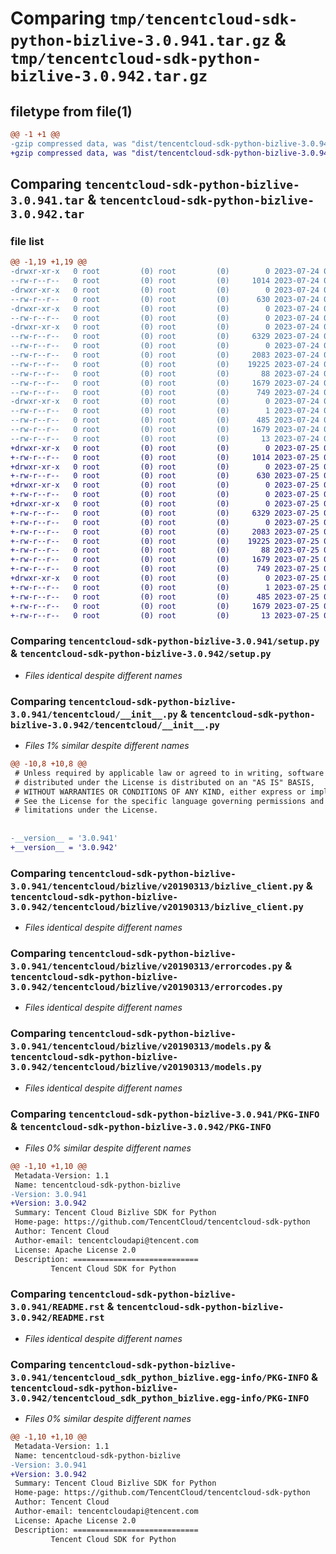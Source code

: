 # Comparing `tmp/tencentcloud-sdk-python-bizlive-3.0.941.tar.gz` & `tmp/tencentcloud-sdk-python-bizlive-3.0.942.tar.gz`

## filetype from file(1)

```diff
@@ -1 +1 @@
-gzip compressed data, was "dist/tencentcloud-sdk-python-bizlive-3.0.941.tar", last modified: Mon Jul 24 00:19:55 2023, max compression
+gzip compressed data, was "dist/tencentcloud-sdk-python-bizlive-3.0.942.tar", last modified: Tue Jul 25 04:11:47 2023, max compression
```

## Comparing `tencentcloud-sdk-python-bizlive-3.0.941.tar` & `tencentcloud-sdk-python-bizlive-3.0.942.tar`

### file list

```diff
@@ -1,19 +1,19 @@
-drwxr-xr-x   0 root         (0) root         (0)        0 2023-07-24 00:19:55.000000 tencentcloud-sdk-python-bizlive-3.0.941/
--rw-r--r--   0 root         (0) root         (0)     1014 2023-07-24 00:19:55.000000 tencentcloud-sdk-python-bizlive-3.0.941/setup.py
-drwxr-xr-x   0 root         (0) root         (0)        0 2023-07-24 00:19:55.000000 tencentcloud-sdk-python-bizlive-3.0.941/tencentcloud/
--rw-r--r--   0 root         (0) root         (0)      630 2023-07-24 00:19:55.000000 tencentcloud-sdk-python-bizlive-3.0.941/tencentcloud/__init__.py
-drwxr-xr-x   0 root         (0) root         (0)        0 2023-07-24 00:19:55.000000 tencentcloud-sdk-python-bizlive-3.0.941/tencentcloud/bizlive/
--rw-r--r--   0 root         (0) root         (0)        0 2023-07-24 00:19:55.000000 tencentcloud-sdk-python-bizlive-3.0.941/tencentcloud/bizlive/__init__.py
-drwxr-xr-x   0 root         (0) root         (0)        0 2023-07-24 00:19:55.000000 tencentcloud-sdk-python-bizlive-3.0.941/tencentcloud/bizlive/v20190313/
--rw-r--r--   0 root         (0) root         (0)     6329 2023-07-24 00:19:55.000000 tencentcloud-sdk-python-bizlive-3.0.941/tencentcloud/bizlive/v20190313/bizlive_client.py
--rw-r--r--   0 root         (0) root         (0)        0 2023-07-24 00:19:55.000000 tencentcloud-sdk-python-bizlive-3.0.941/tencentcloud/bizlive/v20190313/__init__.py
--rw-r--r--   0 root         (0) root         (0)     2083 2023-07-24 00:19:55.000000 tencentcloud-sdk-python-bizlive-3.0.941/tencentcloud/bizlive/v20190313/errorcodes.py
--rw-r--r--   0 root         (0) root         (0)    19225 2023-07-24 00:19:55.000000 tencentcloud-sdk-python-bizlive-3.0.941/tencentcloud/bizlive/v20190313/models.py
--rw-r--r--   0 root         (0) root         (0)       88 2023-07-24 00:19:55.000000 tencentcloud-sdk-python-bizlive-3.0.941/setup.cfg
--rw-r--r--   0 root         (0) root         (0)     1679 2023-07-24 00:19:55.000000 tencentcloud-sdk-python-bizlive-3.0.941/PKG-INFO
--rw-r--r--   0 root         (0) root         (0)      749 2023-07-24 00:19:55.000000 tencentcloud-sdk-python-bizlive-3.0.941/README.rst
-drwxr-xr-x   0 root         (0) root         (0)        0 2023-07-24 00:19:55.000000 tencentcloud-sdk-python-bizlive-3.0.941/tencentcloud_sdk_python_bizlive.egg-info/
--rw-r--r--   0 root         (0) root         (0)        1 2023-07-24 00:19:55.000000 tencentcloud-sdk-python-bizlive-3.0.941/tencentcloud_sdk_python_bizlive.egg-info/dependency_links.txt
--rw-r--r--   0 root         (0) root         (0)      485 2023-07-24 00:19:55.000000 tencentcloud-sdk-python-bizlive-3.0.941/tencentcloud_sdk_python_bizlive.egg-info/SOURCES.txt
--rw-r--r--   0 root         (0) root         (0)     1679 2023-07-24 00:19:55.000000 tencentcloud-sdk-python-bizlive-3.0.941/tencentcloud_sdk_python_bizlive.egg-info/PKG-INFO
--rw-r--r--   0 root         (0) root         (0)       13 2023-07-24 00:19:55.000000 tencentcloud-sdk-python-bizlive-3.0.941/tencentcloud_sdk_python_bizlive.egg-info/top_level.txt
+drwxr-xr-x   0 root         (0) root         (0)        0 2023-07-25 04:11:47.000000 tencentcloud-sdk-python-bizlive-3.0.942/
+-rw-r--r--   0 root         (0) root         (0)     1014 2023-07-25 04:11:47.000000 tencentcloud-sdk-python-bizlive-3.0.942/setup.py
+drwxr-xr-x   0 root         (0) root         (0)        0 2023-07-25 04:11:47.000000 tencentcloud-sdk-python-bizlive-3.0.942/tencentcloud/
+-rw-r--r--   0 root         (0) root         (0)      630 2023-07-25 04:11:47.000000 tencentcloud-sdk-python-bizlive-3.0.942/tencentcloud/__init__.py
+drwxr-xr-x   0 root         (0) root         (0)        0 2023-07-25 04:11:47.000000 tencentcloud-sdk-python-bizlive-3.0.942/tencentcloud/bizlive/
+-rw-r--r--   0 root         (0) root         (0)        0 2023-07-25 04:11:47.000000 tencentcloud-sdk-python-bizlive-3.0.942/tencentcloud/bizlive/__init__.py
+drwxr-xr-x   0 root         (0) root         (0)        0 2023-07-25 04:11:47.000000 tencentcloud-sdk-python-bizlive-3.0.942/tencentcloud/bizlive/v20190313/
+-rw-r--r--   0 root         (0) root         (0)     6329 2023-07-25 04:11:47.000000 tencentcloud-sdk-python-bizlive-3.0.942/tencentcloud/bizlive/v20190313/bizlive_client.py
+-rw-r--r--   0 root         (0) root         (0)        0 2023-07-25 04:11:47.000000 tencentcloud-sdk-python-bizlive-3.0.942/tencentcloud/bizlive/v20190313/__init__.py
+-rw-r--r--   0 root         (0) root         (0)     2083 2023-07-25 04:11:47.000000 tencentcloud-sdk-python-bizlive-3.0.942/tencentcloud/bizlive/v20190313/errorcodes.py
+-rw-r--r--   0 root         (0) root         (0)    19225 2023-07-25 04:11:47.000000 tencentcloud-sdk-python-bizlive-3.0.942/tencentcloud/bizlive/v20190313/models.py
+-rw-r--r--   0 root         (0) root         (0)       88 2023-07-25 04:11:47.000000 tencentcloud-sdk-python-bizlive-3.0.942/setup.cfg
+-rw-r--r--   0 root         (0) root         (0)     1679 2023-07-25 04:11:47.000000 tencentcloud-sdk-python-bizlive-3.0.942/PKG-INFO
+-rw-r--r--   0 root         (0) root         (0)      749 2023-07-25 04:11:47.000000 tencentcloud-sdk-python-bizlive-3.0.942/README.rst
+drwxr-xr-x   0 root         (0) root         (0)        0 2023-07-25 04:11:47.000000 tencentcloud-sdk-python-bizlive-3.0.942/tencentcloud_sdk_python_bizlive.egg-info/
+-rw-r--r--   0 root         (0) root         (0)        1 2023-07-25 04:11:47.000000 tencentcloud-sdk-python-bizlive-3.0.942/tencentcloud_sdk_python_bizlive.egg-info/dependency_links.txt
+-rw-r--r--   0 root         (0) root         (0)      485 2023-07-25 04:11:47.000000 tencentcloud-sdk-python-bizlive-3.0.942/tencentcloud_sdk_python_bizlive.egg-info/SOURCES.txt
+-rw-r--r--   0 root         (0) root         (0)     1679 2023-07-25 04:11:47.000000 tencentcloud-sdk-python-bizlive-3.0.942/tencentcloud_sdk_python_bizlive.egg-info/PKG-INFO
+-rw-r--r--   0 root         (0) root         (0)       13 2023-07-25 04:11:47.000000 tencentcloud-sdk-python-bizlive-3.0.942/tencentcloud_sdk_python_bizlive.egg-info/top_level.txt
```

### Comparing `tencentcloud-sdk-python-bizlive-3.0.941/setup.py` & `tencentcloud-sdk-python-bizlive-3.0.942/setup.py`

 * *Files identical despite different names*

### Comparing `tencentcloud-sdk-python-bizlive-3.0.941/tencentcloud/__init__.py` & `tencentcloud-sdk-python-bizlive-3.0.942/tencentcloud/__init__.py`

 * *Files 1% similar despite different names*

```diff
@@ -10,8 +10,8 @@
 # Unless required by applicable law or agreed to in writing, software
 # distributed under the License is distributed on an "AS IS" BASIS,
 # WITHOUT WARRANTIES OR CONDITIONS OF ANY KIND, either express or implied.
 # See the License for the specific language governing permissions and
 # limitations under the License.
 
 
-__version__ = '3.0.941'
+__version__ = '3.0.942'
```

### Comparing `tencentcloud-sdk-python-bizlive-3.0.941/tencentcloud/bizlive/v20190313/bizlive_client.py` & `tencentcloud-sdk-python-bizlive-3.0.942/tencentcloud/bizlive/v20190313/bizlive_client.py`

 * *Files identical despite different names*

### Comparing `tencentcloud-sdk-python-bizlive-3.0.941/tencentcloud/bizlive/v20190313/errorcodes.py` & `tencentcloud-sdk-python-bizlive-3.0.942/tencentcloud/bizlive/v20190313/errorcodes.py`

 * *Files identical despite different names*

### Comparing `tencentcloud-sdk-python-bizlive-3.0.941/tencentcloud/bizlive/v20190313/models.py` & `tencentcloud-sdk-python-bizlive-3.0.942/tencentcloud/bizlive/v20190313/models.py`

 * *Files identical despite different names*

### Comparing `tencentcloud-sdk-python-bizlive-3.0.941/PKG-INFO` & `tencentcloud-sdk-python-bizlive-3.0.942/PKG-INFO`

 * *Files 0% similar despite different names*

```diff
@@ -1,10 +1,10 @@
 Metadata-Version: 1.1
 Name: tencentcloud-sdk-python-bizlive
-Version: 3.0.941
+Version: 3.0.942
 Summary: Tencent Cloud Bizlive SDK for Python
 Home-page: https://github.com/TencentCloud/tencentcloud-sdk-python
 Author: Tencent Cloud
 Author-email: tencentcloudapi@tencent.com
 License: Apache License 2.0
 Description: ============================
         Tencent Cloud SDK for Python
```

### Comparing `tencentcloud-sdk-python-bizlive-3.0.941/README.rst` & `tencentcloud-sdk-python-bizlive-3.0.942/README.rst`

 * *Files identical despite different names*

### Comparing `tencentcloud-sdk-python-bizlive-3.0.941/tencentcloud_sdk_python_bizlive.egg-info/PKG-INFO` & `tencentcloud-sdk-python-bizlive-3.0.942/tencentcloud_sdk_python_bizlive.egg-info/PKG-INFO`

 * *Files 0% similar despite different names*

```diff
@@ -1,10 +1,10 @@
 Metadata-Version: 1.1
 Name: tencentcloud-sdk-python-bizlive
-Version: 3.0.941
+Version: 3.0.942
 Summary: Tencent Cloud Bizlive SDK for Python
 Home-page: https://github.com/TencentCloud/tencentcloud-sdk-python
 Author: Tencent Cloud
 Author-email: tencentcloudapi@tencent.com
 License: Apache License 2.0
 Description: ============================
         Tencent Cloud SDK for Python
```

